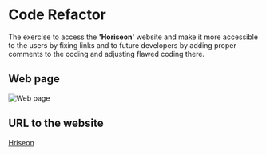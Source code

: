 # Code Refactor

The exercise to access the <b>'Horiseon'</b> website and make it more accessible to the users by fixing links and to future developers by adding proper comments to the coding and adjusting flawed coding there.

## Web page

<img src="../images/digital-marketing-meeting.jpg" alt="Web page">


## URL to the website

<a href="https://manjula85.github.io/mHoriseon/">Hriseon</a>
